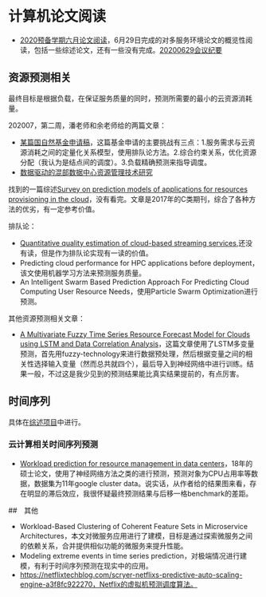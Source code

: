 # 计算机论文阅读

* [2020预备学期六月论文阅读](长期项目/研究生入学/20200629例会/2020六月论文泛读一期.md)，6月29日完成的对多服务环境论文的概览性阅读，包括一些综述论文，还有一些没有完成。[20200629会议纪要](https://github.com/wtysos11/NoteBook/issues/144#issuecomment-651015951)

## 资源预测相关

最终目标是根据负载，在保证服务质量的同时，预测所需要的最小的云资源消耗量。

202007，第二周，潘老师和余老师给的两篇文章：

* [某篇国自然基金申请稿](论文阅读/资源预测/某国自然基金申请1.md)，这篇基金申请的主要挑战有三点：1.服务需求与云资源消耗之间的定量化关系模型，使用排队论方法。2.综合约束关系，优化资源分配（我认为是结点间的调度）。3.负载精确预测来指导调度。
* [数据驱动的混部数据中心资源管理技术研究](论文阅读/资源预测/数据驱动的混部数据中心资源管理技术研究.md)

找到的一篇综述[Survey on prediction models of applications for resources provisioning in the cloud](论文阅读/资源预测/Survey%20on%20prediction%20models%20of%20applications%20for%20resources%20provisioning%20in%20the%20cloud.md)，没有看完。文章是2017年的C类期刊，综合了各种方法的优劣，有一定参考价值。

排队论：
* [Quantitative quality estimation of cloud-based streaming services](论文阅读/资源预测/Quantitative%20quality%20estimation%20of%20cloud-based%20streaming%20services.md),还没有读，但是作为排队论实现有一读的价值。
* Predicting cloud performance for HPC applications before deployment，该文使用机器学习方法来预测服务质量。
* An Intelligent Swarm Based Prediction Approach For Predicting Cloud Computing User Resource Needs，使用Particle Swarm Optimization进行预测。

其他资源预测相关文章：
* [A Multivariate Fuzzy Time Series Resource Forecast Model for Clouds using LSTM and Data Correlation Analysis](论文阅读/资源预测/A%20Multivariate%20Fuzzy%20Time%20Series%20Resource%20Forecast%20Model%20for%20Clouds%20using%20LSTM%20and%20Data%20Correlation%20Analysis.md)，这篇文章使用了LSTM多变量预测，首先用fuzzy-technology来进行数据预处理，然后根据变量之间的相关性选择输入变量（然而总共就四个），最后导入到神经网络中进行训练。结果一般，不过这是我少见到的预测结果能比真实结果提前的，有点厉害。

## 时间序列

具体在[综述项目](论文阅读/时间序列预测.md)中进行。

### 云计算相关时间序列预测

* [Workload prediction for resource management in data centers](论文阅读/资源预测/Workload%20prediction%20for%20resource%20manag.md)，18年的硕士论文，使用了神经网络方法之类的进行预测，预测对象为CPU占用率等数据，数据集为11年google cluster data。说实话，从作者给的结果图来看，存在明显的滞后效应，我很怀疑最终预测结果与后移一格benchmark的差距。

##　其他

* Workload-Based Clustering of Coherent Feature Sets in Microservice Architectures，本文对微服务应用进行了建模，目标是通过探索微服务之间的依赖关系，合并提供相似功能的微服务来提升性能。
* Modeling extreme events in time series prediction，对极端情况进行建模，有利于时间序列预测在现实中的应用。
* https://netflixtechblog.com/scryer-netflixs-predictive-auto-scaling-engine-a3f8fc922270，Netflix的虚拟机预测调度算法。
